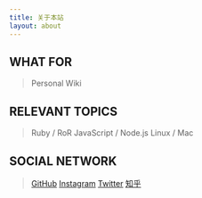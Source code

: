```yaml
---
title: 关于本站
layout: about
---
```



## WHAT FOR

> Personal Wiki

## RELEVANT TOPICS

> Ruby / RoR
> JavaScript / Node.js
> Linux / Mac

## SOCIAL NETWORK

> [<i class="fa fa-github" aria-hidden="true"></i> GitHub](https://github.com/hzlu)
> [<i class="fa fa-instagram" aria-hidden="true"></i> Instagram](https://www.instagram.com/hzlu2010/)
> [<i class="fa fa-twitter" aria-hidden="true"></i> Twitter](https://twitter.com/hzlu2010)
> [<i class="fa fa-globe" aria-hidden="true"></i> 知乎](https://www.zhihu.com/people/hzlu)
